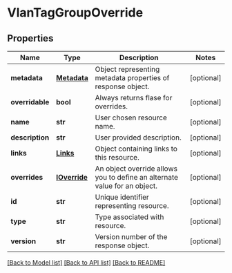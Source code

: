 # VlanTagGroupOverride

## Properties
Name | Type | Description | Notes
------------ | ------------- | ------------- | -------------
**metadata** | [**Metadata**](Metadata.md) | Object representing metadata properties of response object. | [optional] 
**overridable** | **bool** | Always returns flase for overrides. | [optional] 
**name** | **str** | User chosen resource name. | [optional] 
**description** | **str** | User provided description. | [optional] 
**links** | [**Links**](Links.md) | Object containing links to this resource. | [optional] 
**overrides** | [**IOverride**](IOverride.md) | An object override allows you to define an alternate value for an object. | [optional] 
**id** | **str** | Unique identifier representing resource. | [optional] 
**type** | **str** | Type associated with resource. | [optional] 
**version** | **str** | Version number of the response object. | [optional] 

[[Back to Model list]](../README.md#documentation-for-models) [[Back to API list]](../README.md#documentation-for-api-endpoints) [[Back to README]](../README.md)


